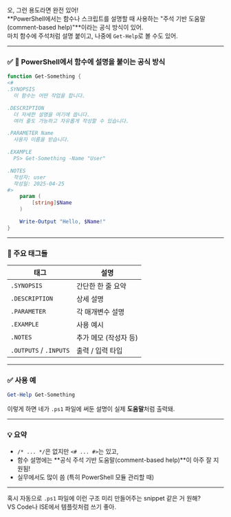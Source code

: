 오, 그런 용도라면 완전 있어!  
**PowerShell에서는 함수나 스크립트를 설명할 때 사용하는 "주석 기반 도움말(comment-based help)"**이라는 공식 방식이 있어.  
마치 함수에 주석처럼 설명 붙이고, 나중에 `Get-Help`로 볼 수도 있어.

---

### ✅ 📘 PowerShell에서 함수에 설명을 붙이는 공식 방식

```powershell
function Get-Something {
<#
.SYNOPSIS
  이 함수는 어떤 작업을 합니다.

.DESCRIPTION
  더 자세한 설명을 여기에 씁니다.
  여러 줄도 가능하고 자유롭게 작성할 수 있습니다.

.PARAMETER Name
  사용자 이름을 받습니다.

.EXAMPLE
  PS> Get-Something -Name "User"

.NOTES
  작성자: user
  작성일: 2025-04-25
#>
    param (
        [string]$Name
    )

    Write-Output "Hello, $Name!"
}
```

---

### 🧾 주요 태그들

| 태그 | 설명 |
|------|------|
| `.SYNOPSIS` | 간단한 한 줄 요약 |
| `.DESCRIPTION` | 상세 설명 |
| `.PARAMETER` | 각 매개변수 설명 |
| `.EXAMPLE` | 사용 예시 |
| `.NOTES` | 추가 메모 (작성자 등) |
| `.OUTPUTS` / `.INPUTS` | 출력 / 입력 타입 |

---

### ✅ 사용 예

```powershell
Get-Help Get-Something
```

이렇게 하면 네가 `.ps1` 파일에 써둔 설명이 실제 **도움말**처럼 출력돼.  

---

### 💡 요약

- `/* ... */`은 없지만 `<# ... #>`는 있고,
- 함수 설명에는 **공식 주석 기반 도움말(comment-based help)**이 아주 잘 지원됨!
- 실무에서도 많이 씀 (특히 PowerShell 모듈 관리할 때)

---

혹시 자동으로 `.ps1` 파일에 이런 구조 미리 만들어주는 snippet 같은 거 원해?  
VS Code나 ISE에서 템플릿처럼 쓰기 좋아.